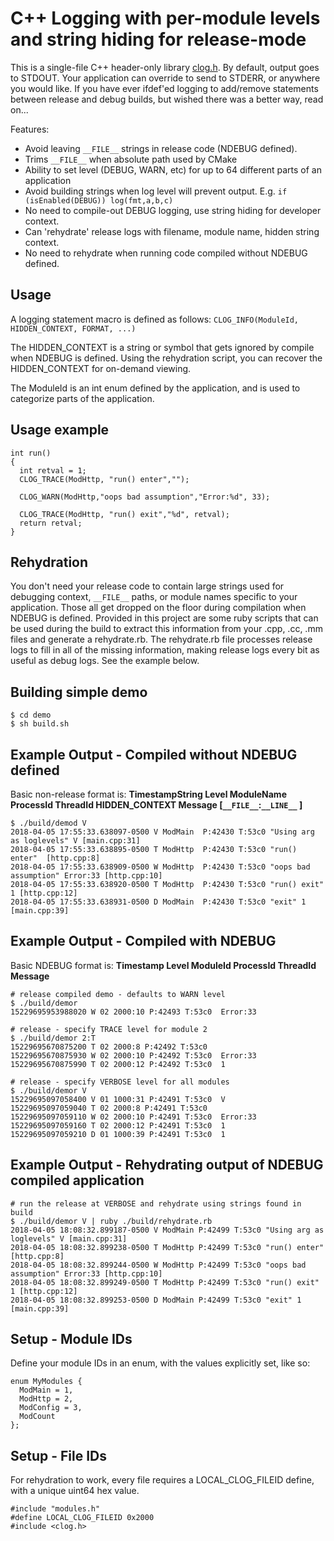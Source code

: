 # C++ Logging with per-module levels and string hiding for release-mode

This is a single-file C++ header-only library [clog.h](./include/clog.h).  By default, output goes to STDOUT.
Your application can override to send to STDERR, or anywhere you would like.
If you have ever ifdef'ed logging to add/remove statements between release and debug builds, but wished there was a better way, read on...

Features:
 - Avoid leaving `__FILE__` strings in release code (NDEBUG defined).
 - Trims `__FILE__` when absolute path used by CMake
 - Ability to set level (DEBUG, WARN, etc) for up to 64 different parts of an application
 - Avoid building strings when log level will prevent output. E.g. `if (isEnabled(DEBUG)) log(fmt,a,b,c)`
 - No need to compile-out DEBUG logging, use string hiding for developer context.
 - Can 'rehydrate' release logs with filename, module name, hidden string context.
 - No need to rehydrate when running code compiled without NDEBUG defined.


## Usage
A logging statement macro is defined as follows:
`CLOG_INFO(ModuleId, HIDDEN_CONTEXT, FORMAT, ...)`

The HIDDEN_CONTEXT is a string or symbol that gets ignored by compile when NDEBUG is defined.  Using the rehydration script, you can recover the HIDDEN_CONTEXT for on-demand viewing.

The ModuleId is an int enum defined by the application, and is used to categorize parts of the application.

## Usage example
```
int run()
{
  int retval = 1;
  CLOG_TRACE(ModHttp, "run() enter","");

  CLOG_WARN(ModHttp,"oops bad assumption","Error:%d", 33);

  CLOG_TRACE(ModHttp, "run() exit","%d", retval);
  return retval;
}
```

## Rehydration

You don't need your release code to contain large strings used for debugging context, `__FILE__` paths, or module names specific to your application.  Those all get dropped on the floor during compilation when NDEBUG is defined.  Provided in this project are some ruby scripts that can be used during the build to extract this information from your .cpp, .cc, .mm files and generate a rehydrate.rb.  The rehydrate.rb file processes release logs to fill in all of the missing information, making release logs every bit as useful as debug logs.  See the example below.

## Building simple demo

```
$ cd demo
$ sh build.sh
```

## Example Output - Compiled without NDEBUG defined
Basic non-release format is:
**TimestampString Level ModuleName ProcessId ThreadId HIDDEN_CONTEXT Message [`__FILE__`:`__LINE__` ]**
```
$ ./build/demod V
2018-04-05 17:55:33.638097-0500 V ModMain  P:42430 T:53c0 "Using arg as loglevels" V [main.cpp:31]
2018-04-05 17:55:33.638895-0500 T ModHttp  P:42430 T:53c0 "run() enter"  [http.cpp:8]
2018-04-05 17:55:33.638909-0500 W ModHttp  P:42430 T:53c0 "oops bad assumption" Error:33 [http.cpp:10]
2018-04-05 17:55:33.638920-0500 T ModHttp  P:42430 T:53c0 "run() exit" 1 [http.cpp:12]
2018-04-05 17:55:33.638931-0500 D ModMain  P:42430 T:53c0 "exit" 1 [main.cpp:39]
```
## Example Output - Compiled with NDEBUG
Basic NDEBUG format is: **Timestamp Level ModuleId ProcessId ThreadId Message**
```
# release compiled demo - defaults to WARN level
$ ./build/demor
15229695953988020 W 02 2000:10 P:42493 T:53c0  Error:33

# release - specify TRACE level for module 2
$ ./build/demor 2:T
15229695670875200 T 02 2000:8 P:42492 T:53c0  
15229695670875930 W 02 2000:10 P:42492 T:53c0  Error:33
15229695670875990 T 02 2000:12 P:42492 T:53c0  1

# release - specify VERBOSE level for all modules
$ ./build/demor V
15229695097058400 V 01 1000:31 P:42491 T:53c0  V
15229695097059040 T 02 2000:8 P:42491 T:53c0  
15229695097059110 W 02 2000:10 P:42491 T:53c0  Error:33
15229695097059160 T 02 2000:12 P:42491 T:53c0  1
15229695097059210 D 01 1000:39 P:42491 T:53c0  1
```

## Example Output - Rehydrating output of NDEBUG compiled application
```
# run the release at VERBOSE and rehydrate using strings found in build
$ ./build/demor V | ruby ./build/rehydrate.rb
2018-04-05 18:08:32.899187-0500 V ModMain P:42499 T:53c0 "Using arg as loglevels" V [main.cpp:31]
2018-04-05 18:08:32.899238-0500 T ModHttp P:42499 T:53c0 "run() enter"  [http.cpp:8]
2018-04-05 18:08:32.899244-0500 W ModHttp P:42499 T:53c0 "oops bad assumption" Error:33 [http.cpp:10]
2018-04-05 18:08:32.899249-0500 T ModHttp P:42499 T:53c0 "run() exit" 1 [http.cpp:12]
2018-04-05 18:08:32.899253-0500 D ModMain P:42499 T:53c0 "exit" 1 [main.cpp:39]
```

## Setup - Module IDs
Define your module IDs in an enum, with the values explicitly set, like so:
```
enum MyModules {
  ModMain = 1,
  ModHttp = 2,
  ModConfig = 3,
  ModCount
};
```

## Setup - File IDs
For rehydration to work, every file requires a LOCAL_CLOG_FILEID define, with a unique uint64 hex value.
```
#include "modules.h"
#define LOCAL_CLOG_FILEID 0x2000
#include <clog.h>
```
